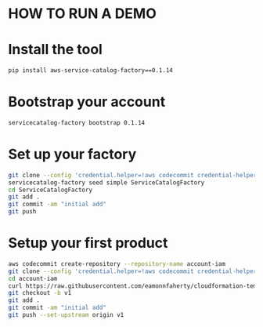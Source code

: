 # HOW TO RUN A DEMO

# Install the tool
```bash
pip install aws-service-catalog-factory==0.1.14
```
# Bootstrap your account
```bash
servicecatalog-factory bootstrap 0.1.14
```

# Set up your factory
```bash
git clone --config 'credential.helper=!aws codecommit credential-helper $@' --config 'credential.UseHttpPath=true' https://git-codecommit.eu-west-1.amazonaws.com/v1/repos/ServiceCatalogFactory
servicecatalog-factory seed simple ServiceCatalogFactory
cd ServiceCatalogFactory
git add .
git commit -am "initial add"
git push
```

# Setup your first product
```bash
aws codecommit create-repository --repository-name account-iam
git clone --config 'credential.helper=!aws codecommit credential-helper $@' --config 'credential.UseHttpPath=true' https://git-codecommit.eu-west-1.amazonaws.com/v1/repos/account-iam
cd account-iam
curl https://raw.githubusercontent.com/eamonnfaherty/cloudformation-templates/master/iam_admin_role/product.template.yaml -o product.template.yaml
git checkout -b v1
git add .
git commit -am "initial add"
git push --set-upstream origin v1
```
